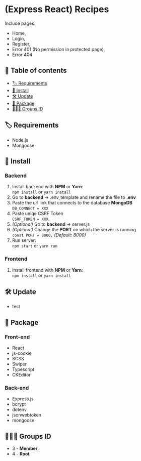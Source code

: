 # (Express React) Recipes

Include pages:

-   Home,
-   Login,
-   Register,
-   Error 401 (No permission in protected page),
-   Error 404

## 📖 Table of contents

-   [🏷️ Requirements](#user-content-️-requirements)
-   [🧰 Install](#user-content--install)
-   [🛠️ Update](#user-content-️-update)
-   [📂 Package](#user-content--package)
-   [👨‍👧‍👦 Groups ID](#user-content--groups-id)

## 🏷️ Requirements

-   Node.js
-   Mongoose

## 🧰 Install

### Backend

1. Install backend with **NPM** or **Yarn**:  
   `npm install` or `yarn install`
2. Go to **backend** -> .env_template and rename the file to **.env**
3. Paste the url link that connects to the database **MongoDB**  
   `DB_CONNECT = XXX`
4. Paste uniqe CSRF Token  
   `CSRF_TOKEN = XXX`.
5. _(Optional)_ Go to **backend** -> server.js
6. _(Optional)_ Change the **PORT** on which the server is running  
   `const PORT = 8000;` _(Default: 8000)_
7. Run server:  
   `npm start` or `yarn run`

### Frontend

1. Install frontend with **NPM** or **Yarn**:  
   `npm install` or `yarn install`

## 🛠️ Update

-   test

## 📂 Package

### Front-end

-   React
-   js-cookie
-   SCSS
-   Swiper
-   Typescript
-   CKEditor

### Back-end

-   Express.js
-   bcrypt
-   dotenv
-   jsonwebtoken
-   mongoose

## 👨‍👧‍👦 Groups ID

-   3 - **Member**,
-   4 - **Root**

